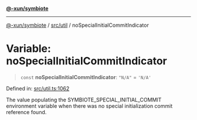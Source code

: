 [**@-xun/symbiote**](../../../README.md)

***

[@-xun/symbiote](../../../README.md) / [src/util](../README.md) / noSpecialInitialCommitIndicator

# Variable: noSpecialInitialCommitIndicator

> `const` **noSpecialInitialCommitIndicator**: `"N/A"` = `'N/A'`

Defined in: [src/util.ts:1062](https://github.com/Xunnamius/symbiote/blob/0bafa3046d16effe919127463c68cff1fb657848/src/util.ts#L1062)

The value populating the SYMBIOTE_SPECIAL_INITIAL_COMMIT environment variable
when there was no special initialization commit reference found.
